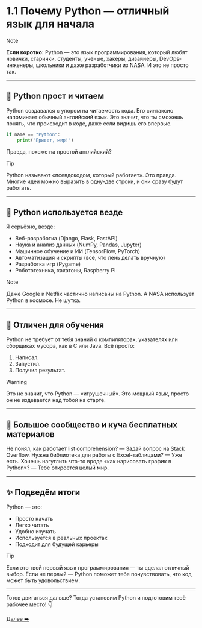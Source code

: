 # 1.1 Почему Python — отличный язык для начала

> [!NOTE]
> **Если коротко:** Python — это язык программирования, который любят новички, старички, студенты, учёные, хакеры, дизайнеры, DevOps-инженеры, школьники и даже разработчики из NASA. И это не просто так.

---

## 🐍 Python прост и читаем

Python создавался с упором на читаемость кода. Его синтаксис напоминает обычный английский язык. Это значит, что ты сможешь понять, что происходит в коде, даже если видишь его впервые.

```python
if name == "Python":
    print("Привет, мир!")
```

Правда, похоже на простой английский?

> [!TIP]
> Python называют «псевдокодом, который работает». Это правда. Многие идеи можно выразить в одну-две строки, и они сразу будут работать.

---

## 💼 Python используется везде

Я серьёзно, везде:

- Веб-разработка (Django, Flask, FastAPI)
- Наука и анализ данных (NumPy, Pandas, Jupyter)
- Машинное обучение и ИИ (TensorFlow, PyTorch)
- Автоматизация и скрипты (всё, что лень делать вручную)
- Разработка игр (Pygame)
- Робототехника, хакатоны, Raspberry Pi


> [!NOTE]
> Даже Google и Netflix частично написаны на Python. А NASA использует Python в космосе. Не шутка.

---

## 🧠 Отличен для обучения

Python не требует от тебя знаний о компиляторах, указателях или сборщиках мусора, как в C или Java. Всё просто:

1. Написал.
2. Запустил.
3. Получил результат.

> [!WARNING]
> Это не значит, что Python — «игрушечный». Это мощный язык, просто он не издевается над тобой на старте.

---

## 🤝 Большое сообщество и куча бесплатных материалов

Не понял, как работает list comprehension? — Задай вопрос на Stack Overflow.
Нужна библиотека для работы с Excel-таблицами? — Уже есть.
Хочешь нагуглить что-то вроде «как нарисовать график в Python»? — Тебе откроется целый мир.

---

## ✨ Подведём итоги

Python — это:
- Просто начать
- Легко читать
- Удобно изучать
- Используется в реальных проектах
- Подходит для будущей карьеры

> [!TIP]
> Если это твой первый язык программирования — ты сделал отличный выбор. Если не первый — Python поможет тебе почувствовать, что код может быть удовольствием.

---

Готов двигаться дальше? Тогда установим Python и подготовим твоё рабочее место! 👇

[Далее ➡️](./1.2%20Применение.md)